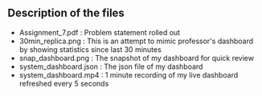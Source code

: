 ## Description of the files
- Assignment_7.pdf : Problem statement rolled out
- 30min_replica.png : This is an attempt to mimic professor's dashboard by showing statistics since last 30 minutes
- snap_dashboard.png : The snapshot of my dashboard for quick review
- system_dashboard.json : The json file of my dashboard
- system_dashboard.mp4 : 1 minute recording of my live dashboard refreshed every 5 seconds
